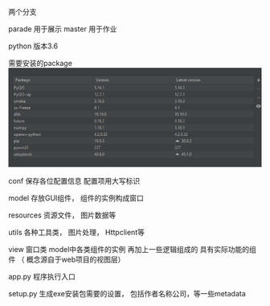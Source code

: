 两个分支

parade 用于展示
master 用于作业

python 版本3.6

需要安装的package
![](./requirement.png)

conf 保存各位配置信息
配置项用大写标识

model 存放GUI组件， 组件的实例构成窗口

resources 资源文件， 图片数据等

utils 各种工具类， 图片处理， Httpclient等

view 窗口类 model中各类组件的实例 
再加上一些逻辑组成的 具有实际功能的组件 （
概念源自于web项目的视图层）

app.py 程序执行入口

setup.py 生成exe安装包需要的设置， 
包括作者名称公司，等一些metadata